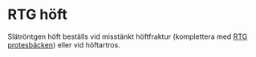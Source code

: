 # RTG höft

Slätröntgen höft beställs vid misstänkt höftfraktur (komplettera med [RTG protesbäcken](rtg-protesbacken)) eller vid höftartros. 